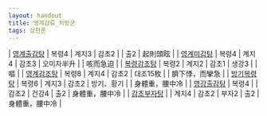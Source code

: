 ```yaml
---
layout: handout
title: 영계감류_처방군
tags: 상한론
---
```


| [영계출감탕]({{site.formulaurl}}/영계출감탕) | 복령4 | 계지3 | 감초2 |            | 출2 | 起則頭眩 |
| [영계미감탕]({{site.formulaurl}}/영계미감탕) | 복령4 | 계지4 | 감초3 | 오미자半升 |     | 咳而急迫   |
| [복령감초탕]({{site.formulaurl}}/복령감초탕) | 복령2 | 계지2 | 감초1 |    생강3   |     | 嘔       |
| [영계감조탕]({{site.formulaurl}}/영계감조탕) | 복령8 | 계지4 | 감초2 |  대조15枚  |     | 臍下悸，而攣急 |
| [방기복령탕]({{site.formulaurl}}/방기복령탕) | 복령6 | 계지3 | 감초2 | 방기、황기  |    | 身體重，腰中冷 |
| [영강출감탕]({{site.formulaurl}}/영강출감탕) | 복령4 |       | 감초2 |    건강4   | 출2 | 身體重，腰中冷 |
| [감초부자탕]({{site.formulaurl}}/감초부자탕) |       | 계지4 | 감초2 |   부자2   | 출2 | 身體重，腰中冷 |
